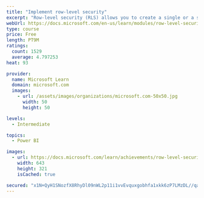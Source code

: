 ```yaml
---
title: "Implement row-level security"
excerpt: "Row-level security (RLS) allows you to create a single or a set of reports that targets data for a specific user. In this module, you will learn how to implement RLS by using either a static or dynamic method and how Microsoft Power BI simplifies testing RLS in Power BI Desktop and Power BI service."
webUrl: https://docs.microsoft.com/en-us/learn/modules/row-level-security-power-bi/
type: course
price: Free
length: PT9M
ratings:
  count: 1529
  average: 4.797253
heat: 93

provider:
  name: Microsoft Learn
  domain: microsoft.com
  images:
    - url: /assets/images/organizations/microsoft.com-50x50.jpg
      width: 50
      height: 50

levels:
  - Intermediate

topics:
  - Power BI

images:
  - url: https://docs.microsoft.com/learn/achievements/row-level-security-power-bi-social.png
    width: 643
    height: 321
    isCached: true

secured: "x1N+QyH1SNozfX8RhyDl09nWL2p11i1vvEvquxgobhfa1xkk6zP7LMzDL//qaPDCf/gVlw4rYrl0DhMfH821XLqBrXLSoGDH+kAXT3SYEydNXeesL52+RXWaTTU3xsbLvWSSqOToWGCrYufWzR5iTNvGojK++IU7w+8vq0bUSaPFp/rvNqesTFiR3eh1Fe8CBV6iplm5/P+CT/BKCTNT7MCL5fpja1P0B0sqj3TH0t8uJaDIGtaENBlc7qsSHj8+YdEtQkx1whlEOlAV1w9wTw/94iRvnAm3eauWQejvgDRrYzEh+KeTNsi/FsaUgqQDM1gOuoDs/vBl9msuqB1Yg29kcYquXYZNztRA0XTmV1tN62rcpTq8cv5+1+m2fE/jjDWhNUwIliQPAy+SkgunNLePeIuqMG5wNIRTAOwLE3M=;TpVjBrlh90YJEroSBE70HQ=="
---
```



